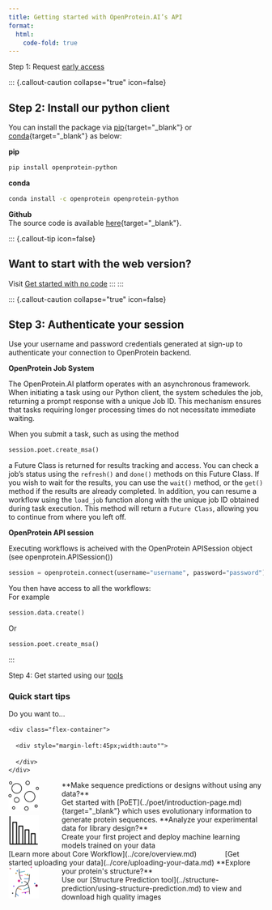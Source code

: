```yaml
---
title: Getting started with OpenProtein.AI’s API
format:
  html:
    code-fold: true
---
```


<div class="step1-api">
  <span>Step 1: Request</span> <a href="https://openprotein-ai.webflow.io/early-access-form" target="_blank">early access</a>
</div>


::: {.callout-caution collapse="true" icon=false}
## Step 2: Install our python client

You can install the package via [pip](https://pypi.org/project/openprotein-python/){target="_blank"} or [conda](https://anaconda.org/openprotein/openprotein-python/files){target="_blank"} as below:

**pip**
```bash
pip install openprotein-python
```
**conda**
```bash
conda install -c openprotein openprotein-python
```
**Github** <br/>
The source code is available [here](https://github.com/OpenProteinAI/openprotein-python){target="_blank"}.

::: {.callout-tip icon=false}
## Want to start with the web version?

Visit [Get started with no code](./get-started-with-no-code.md)
:::
:::

::: {.callout-caution collapse="true" icon=false}
## Step 3: Authenticate your session

Use your username and password credentials generated at sign-up to authenticate your connection to 
OpenProtein backend.

**OpenProtein Job System**

The OpenProtein.AI platform operates with an asynchronous framework. When initiating a task using our Python client, the system schedules the job, returning a prompt response with a unique Job ID. This mechanism ensures that tasks requiring longer processing times do not necessitate immediate waiting.

When you submit a task, such as using the method

```python
session.poet.create_msa()
```

a Future Class is returned for results tracking and access. You can check a job’s status using the `refresh()` and `done()` methods on this Future Class. If you wish to wait for the results, you can use the `wait()` method, or the `get()` method if the results are already completed.
In addition, you can resume a workflow using the `load_job` function along with the unique job ID obtained during task execution. This method will return a `Future Class`, allowing you to continue from where you left off.

**OpenProtein API session**

Executing workflows is acheived with the OpenProtein APISession object (see openprotein.APISession())

```python
session = openprotein.connect(username="username", password="password")
```
You then have access to all the workflows: <br/>
For example
```python
session.data.create()
```
Or
```python
session.poet.create_msa()
```
:::

<div class="step4-api">
  <span>Step 4: Get started using our</span> <a href="../core/overview.md"">tools</a>
</div>

### Quick start tips
Do you want to...
<br/>
```{=html}
<div class="flex-container">
  
  <div style="margin-left:45px;width:auto"">
    
  </div>
</div>
```
<img src="./img/poet-icon.png"  style="float:left;margin-right:45px" width="60">
**Make sequence predictions or designs without using any data?** <br/>
Get started with [PoET](../poet/introduction-page.md){target="_blank"} which uses evolutionary information to generate protein sequences.


<img src="./img/bar-chart.png"  style="float:left;margin-right:45px" width="60">
**Analyze your experimental data for library design?** <br/>
Create your first project and deploy machine learning models trained on your data <br/>
[Learn more about Core Workflow](../core/overview.md)&emsp;&emsp;&emsp;&emsp;[Get started uploading your data](../core/uploading-your-data.md)

<img src="./img/dna-broken.png"  style="float:left;margin-right:45px" width="60">
**Explore your protein's structure?** <br/>
Use our [Structure Prediction tool](../structure-prediction/using-structure-prediction.md) to view and download high quality images